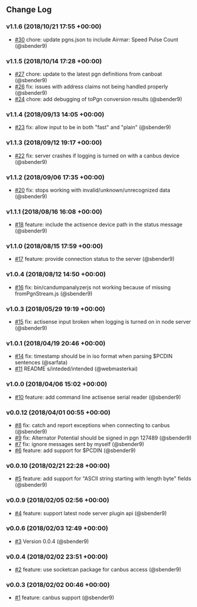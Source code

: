 ## Change Log

### v1.1.6 (2018/10/21 17:55 +00:00)
- [#30](https://github.com/canboat/canboatjs/pull/30)  chore: update pgns.json to include Airmar: Speed Pulse Count (@sbender9)

### v1.1.5 (2018/10/14 17:28 +00:00)
- [#27](https://github.com/canboat/canboatjs/pull/27) chore: update to the latest pgn definitions from canboat (@sbender9)
- [#26](https://github.com/canboat/canboatjs/pull/26) fix: issues with address claims not being handled properly (@sbender9)
- [#24](https://github.com/canboat/canboatjs/pull/24) chore: add debugging of toPgn conversion results (@sbender9)

### v1.1.4 (2018/09/13 14:05 +00:00)
- [#23](https://github.com/canboat/canboatjs/pull/23) fix: allow input to be in both "fast" and "plain" (@sbender9)

### v1.1.3 (2018/09/12 19:17 +00:00)
- [#22](https://github.com/canboat/canboatjs/pull/22) fix: server crashes if logging is turned on with a canbus device (@sbender9)

### v1.1.2 (2018/09/06 17:35 +00:00)
- [#20](https://github.com/canboat/canboatjs/pull/20) fix: stops working with invalid/unknown/unrecognized data (@sbender9)

### v1.1.1 (2018/08/16 16:08 +00:00)
- [#18](https://github.com/canboat/canboatjs/pull/18) feature: include the actisence device path in the status message (@sbender9)

### v1.1.0 (2018/08/15 17:59 +00:00)
- [#17](https://github.com/canboat/canboatjs/pull/17) feature: provide connection status to the server (@sbender9)

### v1.0.4 (2018/08/12 14:50 +00:00)
- [#16](https://github.com/canboat/canboatjs/pull/16) fix: bin/candumpanalyzerjs not working because of missing fromPgnStream.js (@sbender9)

### v1.0.3 (2018/05/29 19:19 +00:00)
- [#15](https://github.com/canboat/canboatjs/pull/15) fix: actisense input broken when logging is turned on in node server (@sbender9)

### v1.0.1 (2018/04/19 20:46 +00:00)
- [#14](https://github.com/canboat/canboatjs/pull/14) fix: timestamp should be in iso format when parsing $PCDIN sentences (@sarfata)
- [#11](https://github.com/canboat/canboatjs/pull/11) README s/inteded/intended (@webmasterkai)

### v1.0.0 (2018/04/06 15:02 +00:00)
- [#10](https://github.com/canboat/canboatjs/pull/10) feature: add command line actisense serial reader  (@sbender9)

### v0.0.12 (2018/04/01 00:55 +00:00)
- [#8](https://github.com/canboat/canboatjs/pull/8) fix: catch and report exceptions when connecting to canbus (@sbender9)
- [#9](https://github.com/canboat/canboatjs/pull/9)  fix: Alternator Potential should be signed in pgn 127489 (@sbender9)
- [#7](https://github.com/canboat/canboatjs/pull/7) fix: ignore messages sent by myself (@sbender9)
- [#6](https://github.com/canboat/canboatjs/pull/6) feature: add support for $PCDIN (@sbender9)

### v0.0.10 (2018/02/21 22:28 +00:00)
- [#5](https://github.com/canboat/canboatjs/pull/5) feature: add support for "ASCII string starting with length byte" fields (@sbender9)

### v0.0.9 (2018/02/05 02:56 +00:00)
- [#4](https://github.com/canboat/canboatjs/pull/4) feature: support latest node server plugin api (@sbender9)

### v0.0.6 (2018/02/03 12:49 +00:00)
- [#3](https://github.com/canboat/canboatjs/pull/3) Version 0.0.4 (@sbender9)

### v0.0.4 (2018/02/02 23:51 +00:00)
- [#2](https://github.com/canboat/canboatjs/pull/2) feature: use socketcan package for canbus access (@sbender9)

### v0.0.3 (2018/02/02 00:46 +00:00)
- [#1](https://github.com/canboat/canboatjs/pull/1) feature: canbus support (@sbender9)